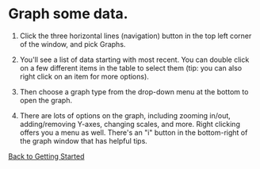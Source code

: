 # Graph some data. 

1. Click the three horizontal lines (navigation) button in the top left corner of the window, and pick Graphs.

2. You'll see a list of data starting with most recent. You can double click on a few different items in the table to select them (tip: you can also right click on an item for more options).

3. Then choose a graph type from the drop-down menu at the bottom to open the graph. 

4. There are lots of options on the graph, including zooming in/out, adding/removing Y-axes, changing scales, and more. Right clicking offers you a menu as well. There's an "i" button in the bottom-right of the graph window that has helpful tips.

[Back to Getting Started](gettingstarted.md)